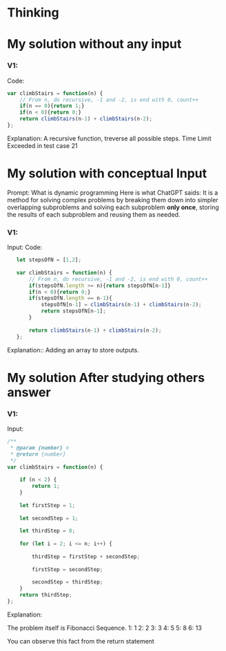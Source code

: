 


# Thinking



# My solution without any input

### V1:
Code:
```js
var climbStairs = function(n) {
    // From n, do recursive, -1 and -2, is end with 0, count++
    if(n == 0){return 1;}
    if(n < 0){return 0;}
    return climbStairs(n-1) + climbStairs(n-2);
};
```
Explanation:
A recursive function, treverse all possible steps.
Time Limit Exceeded in test case 21

# My solution with conceptual Input


Prompt: What is dynamic programming
Here is what ChatGPT saids:
It is a method for solving complex problems by breaking them down into simpler overlapping subproblems and solving each subproblem **only once**, storing the results of each subproblem and reusing them as needed. 

### V1: 
Input:
Code:
```js
   let stepsOfN = [1,2];
   
   var climbStairs = function(n) {
       // From n, do recursive, -1 and -2, is end with 0, count++
       if(stepsOfN.length >= n){return stepsOfN[n-1]}
       if(n < 0){return 0;}
       if(stepsOfN.length == n-1){
           stepsOfN[n-1] = climbStairs(n-1) + climbStairs(n-2);
           return stepsOfN[n-1];
       }
   
       return climbStairs(n-1) + climbStairs(n-2);
   };  
```
Explanation::
Adding an array to store outputs.
# My solution After studying others answer

### V1: 
Input:
```js
/**
 * @param {number} n
 * @return {number}
 */
var climbStairs = function(n) {
    
    if (n < 2) {
        return 1;
    }
    
    let firstStep = 1;
    
    let secondStep = 1;
    
    let thirdStep = 0;
    
    for (let i = 2; i <= n; i++) {
        
        thirdStep = firstStep + secondStep;
        
        firstStep = secondStep;
        
        secondStep = thirdStep;
    }
    return thirdStep;
};
```
Explanation:

The problem itself is Fibonacci Sequence.
1: 1
2: 2
3: 3
4: 5
5: 8
6: 13

You can observe this fact from the return statement 
